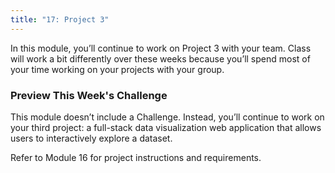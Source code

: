 ```yaml
---
title: "17: Project 3"
---
```


<img style="display: none;" src="https://static.bc-edx.com/data/dl-1-1/m17/lms/img/banner.jpg" alt="lesson banner" />

In this module, you’ll continue to work on Project 3 with your team. Class will work a bit differently over these weeks because you’ll spend most of your time working on your projects with your group. 

### Preview This Week's Challenge

This module doesn’t include a Challenge. Instead, you’ll continue to work on your third project: a full-stack data visualization web application that allows users to interactively explore a dataset. 

Refer to Module 16 for project instructions and requirements.

